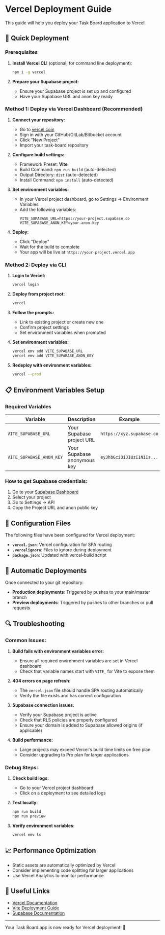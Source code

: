 # Vercel Deployment Guide

This guide will help you deploy your Task Board application to Vercel.

## 🚀 Quick Deployment

### Prerequisites

1. **Install Vercel CLI** (optional, for command line deployment):
   ```bash
   npm i -g vercel
   ```

2. **Prepare your Supabase project:**
   - Ensure your Supabase project is set up and configured
   - Have your Supabase URL and anon key ready

### Method 1: Deploy via Vercel Dashboard (Recommended)

1. **Connect your repository:**
   - Go to [vercel.com](https://vercel.com)
   - Sign in with your GitHub/GitLab/Bitbucket account
   - Click "New Project"
   - Import your task-board repository

2. **Configure build settings:**
   - Framework Preset: **Vite**
   - Build Command: `npm run build` (auto-detected)
   - Output Directory: `dist` (auto-detected)
   - Install Command: `npm install` (auto-detected)

3. **Set environment variables:**
   - In your Vercel project dashboard, go to Settings → Environment Variables
   - Add the following variables:
     ```
     VITE_SUPABASE_URL=https://your-project.supabase.co
     VITE_SUPABASE_ANON_KEY=your-anon-key
     ```

4. **Deploy:**
   - Click "Deploy"
   - Wait for the build to complete
   - Your app will be live at `https://your-project.vercel.app`

### Method 2: Deploy via CLI

1. **Login to Vercel:**
   ```bash
   vercel login
   ```

2. **Deploy from project root:**
   ```bash
   vercel
   ```

3. **Follow the prompts:**
   - Link to existing project or create new one
   - Confirm project settings
   - Set environment variables when prompted

4. **Set environment variables:**
   ```bash
   vercel env add VITE_SUPABASE_URL
   vercel env add VITE_SUPABASE_ANON_KEY
   ```

5. **Redeploy with environment variables:**
   ```bash
   vercel --prod
   ```

## 📋 Environment Variables Setup

### Required Variables

| Variable | Description | Example |
|----------|-------------|---------|
| `VITE_SUPABASE_URL` | Your Supabase project URL | `https://xyz.supabase.co` |
| `VITE_SUPABASE_ANON_KEY` | Your Supabase anonymous key | `eyJhbGciOiJIUzI1NiIs...` |

### How to get Supabase credentials:

1. Go to your [Supabase Dashboard](https://supabase.com/dashboard)
2. Select your project
3. Go to Settings → API
4. Copy the Project URL and anon public key

## 🔧 Configuration Files

The following files have been configured for Vercel deployment:

- **`vercel.json`**: Vercel configuration for SPA routing
- **`.vercelignore`**: Files to ignore during deployment
- **`package.json`**: Updated with vercel-build script

## 🚦 Automatic Deployments

Once connected to your git repository:

- **Production deployments**: Triggered by pushes to your main/master branch
- **Preview deployments**: Triggered by pushes to other branches or pull requests

## 🔍 Troubleshooting

### Common Issues:

1. **Build fails with environment variables error:**
   - Ensure all required environment variables are set in Vercel dashboard
   - Check that variable names start with `VITE_` for Vite to expose them

2. **404 errors on page refresh:**
   - The `vercel.json` file should handle SPA routing automatically
   - Verify the file exists and has correct configuration

3. **Supabase connection issues:**
   - Verify your Supabase project is active
   - Check that RLS policies are properly configured
   - Ensure your domain is added to Supabase allowed origins (if applicable)

4. **Build performance:**
   - Large projects may exceed Vercel's build time limits on free plan
   - Consider upgrading to Pro plan for larger applications

### Debug Steps:

1. **Check build logs:**
   - Go to your Vercel project dashboard
   - Click on a deployment to see detailed logs

2. **Test locally:**
   ```bash
   npm run build
   npm run preview
   ```

3. **Verify environment variables:**
   ```bash
   vercel env ls
   ```

## 📈 Performance Optimization

- Static assets are automatically optimized by Vercel
- Consider implementing code splitting for larger applications
- Use Vercel Analytics to monitor performance

## 🔗 Useful Links

- [Vercel Documentation](https://vercel.com/docs)
- [Vite Deployment Guide](https://vitejs.dev/guide/build.html)
- [Supabase Documentation](https://supabase.com/docs)

---

Your Task Board app is now ready for Vercel deployment! 🎉